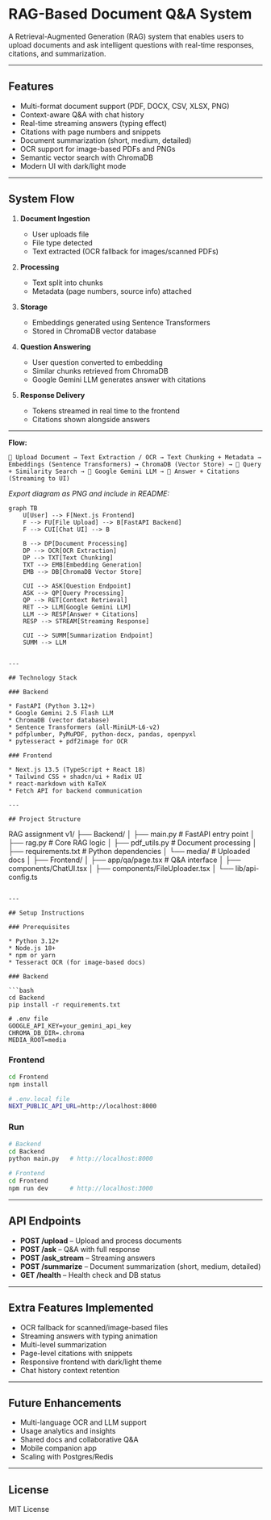 # RAG-Based Document Q\&A System

A Retrieval-Augmented Generation (RAG) system that enables users to upload documents and ask intelligent questions with real-time responses, citations, and summarization.

---

## Features

* Multi-format document support (PDF, DOCX, CSV, XLSX, PNG)
* Context-aware Q\&A with chat history
* Real-time streaming answers (typing effect)
* Citations with page numbers and snippets
* Document summarization (short, medium, detailed)
* OCR support for image-based PDFs and PNGs
* Semantic vector search with ChromaDB
* Modern UI with dark/light mode

---

## System Flow

1. **Document Ingestion**

   * User uploads file
   * File type detected
   * Text extracted (OCR fallback for images/scanned PDFs)

2. **Processing**

   * Text split into chunks
   * Metadata (page numbers, source info) attached

3. **Storage**

   * Embeddings generated using Sentence Transformers
   * Stored in ChromaDB vector database

4. **Question Answering**

   * User question converted to embedding
   * Similar chunks retrieved from ChromaDB
   * Google Gemini LLM generates answer with citations

5. **Response Delivery**

   * Tokens streamed in real time to the frontend
   * Citations shown alongside answers

---


**Flow:**

```
📂 Upload Document → Text Extraction / OCR → Text Chunking + Metadata → Embeddings (Sentence Transformers) → ChromaDB (Vector Store) → 🔎 Query + Similarity Search → 🧠 Google Gemini LLM → 📑 Answer + Citations (Streaming to UI)
```

*Export diagram as PNG and include in README:*

```mermaid
graph TB
    U[User] --> F[Next.js Frontend]
    F --> FU[File Upload] --> B[FastAPI Backend]
    F --> CUI[Chat UI] --> B

    B --> DP[Document Processing]
    DP --> OCR[OCR Extraction]
    DP --> TXT[Text Chunking]
    TXT --> EMB[Embedding Generation]
    EMB --> DB[ChromaDB Vector Store]

    CUI --> ASK[Question Endpoint]
    ASK --> QP[Query Processing]
    QP --> RET[Context Retrieval]
    RET --> LLM[Google Gemini LLM]
    LLM --> RESP[Answer + Citations]
    RESP --> STREAM[Streaming Response]

    CUI --> SUMM[Summarization Endpoint]
    SUMM --> LLM


---

## Technology Stack

### Backend

* FastAPI (Python 3.12+)
* Google Gemini 2.5 Flash LLM
* ChromaDB (vector database)
* Sentence Transformers (all-MiniLM-L6-v2)
* pdfplumber, PyMuPDF, python-docx, pandas, openpyxl
* pytesseract + pdf2image for OCR

### Frontend

* Next.js 13.5 (TypeScript + React 18)
* Tailwind CSS + shadcn/ui + Radix UI
* react-markdown with KaTeX
* Fetch API for backend communication

---

## Project Structure

```
RAG assignment v1/
├── Backend/
│   ├── main.py              # FastAPI entry point
│   ├── rag.py               # Core RAG logic
│   ├── pdf_utils.py         # Document processing
│   ├── requirements.txt     # Python dependencies
│   └── media/               # Uploaded docs
│
├── Frontend/
│   ├── app/qa/page.tsx      # Q&A interface
│   ├── components/ChatUI.tsx
│   ├── components/FileUploader.tsx
│   └── lib/api-config.ts
```

---

## Setup Instructions

### Prerequisites

* Python 3.12+
* Node.js 18+
* npm or yarn
* Tesseract OCR (for image-based docs)

### Backend

```bash
cd Backend
pip install -r requirements.txt

# .env file
GOOGLE_API_KEY=your_gemini_api_key
CHROMA_DB_DIR=.chroma
MEDIA_ROOT=media
```

### Frontend

```bash
cd Frontend
npm install

# .env.local file
NEXT_PUBLIC_API_URL=http://localhost:8000
```

### Run

```bash
# Backend
cd Backend
python main.py   # http://localhost:8000

# Frontend
cd Frontend
npm run dev      # http://localhost:3000
```

---

## API Endpoints

* **POST /upload** – Upload and process documents
* **POST /ask** – Q\&A with full response
* **POST /ask\_stream** – Streaming answers
* **POST /summarize** – Document summarization (short, medium, detailed)
* **GET /health** – Health check and DB status

---

## Extra Features Implemented

* OCR fallback for scanned/image-based files
* Streaming answers with typing animation
* Multi-level summarization
* Page-level citations with snippets
* Responsive frontend with dark/light theme
* Chat history context retention

---

## Future Enhancements

* Multi-language OCR and LLM support
* Usage analytics and insights
* Shared docs and collaborative Q\&A
* Mobile companion app
* Scaling with Postgres/Redis

---

## License

MIT License

